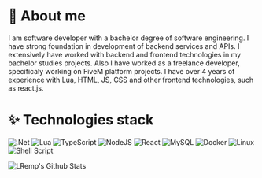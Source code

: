 # 🌌 About me

I am software developer with a bachelor degree of software engineering. I have strong foundation in development of backend services and APIs. I extensively have worked with backend and frontend technologies in my bachelor studies projects. Also I have worked as a freelance developer, specificaly working on FiveM platform projects. I have over 4 years of experience with Lua, HTML, JS, CSS and other frontend technologies, such as react.js.

# ✨ Technologies stack

![.Net](https://img.shields.io/badge/.NET-5C2D91?style=for-the-badge&logo=.net&logoColor=white)
![Lua](https://img.shields.io/badge/lua-%232C2D72.svg?style=for-the-badge&logo=lua&logoColor=white)
![TypeScript](https://img.shields.io/badge/typescript-%23007ACC.svg?style=for-the-badge&logo=typescript&logoColor=white)
![NodeJS](https://img.shields.io/badge/node.js-6DA55F?style=for-the-badge&logo=node.js&logoColor=white)
![React](https://img.shields.io/badge/react-%2320232a.svg?style=for-the-badge&logo=react&logoColor=%2361DAFB)
![MySQL](https://img.shields.io/badge/mysql-4479A1.svg?style=for-the-badge&logo=mysql&logoColor=white)
![Docker](https://img.shields.io/badge/docker-%230db7ed.svg?style=for-the-badge&logo=docker&logoColor=white)
![Linux](https://img.shields.io/badge/Linux-FCC624?style=for-the-badge&logo=linux&logoColor=black)
![Shell Script](https://img.shields.io/badge/shell_script-%23121011.svg?style=for-the-badge&logo=gnu-bash&logoColor=white)

<img align="left" alt="LRemp's Github Stats" src="https://github-readme-stats-tau-jet.vercel.app/api?username=LRemp&show_icons=true&hide_border=true&theme=tokyonight" />
